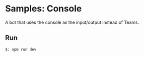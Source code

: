 # Samples: Console

A bot that uses the console as the input/output instead of Teams.

## Run

```bash
$: npm run dev
```
